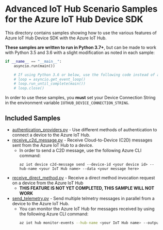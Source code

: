 # Advanced IoT Hub Scenario Samples for the Azure IoT Hub Device SDK

This directory contains samples showing how to use the various features of Azure IoT Hub Device SDK with the Azure IoT Hub.

**These samples are written to run in Python 3.7+**, but can be made to work with Python 3.5 and 3.6 with a slight modification as noted in each sample:

```python
if __name__ == "__main__":
    asyncio.run(main())

    # If using Python 3.6 or below, use the following code instead of asyncio.run(main()):
    # loop = asyncio.get_event_loop()
    # loop.run_until_complete(main())
    # loop.close()
```

In order to use these samples, you **must** set your Device Connection String in the environment variable `IOTHUB_DEVICE_CONNECTION_STRING`.

## Included Samples
* [authentication_providers.py](authentication_providers.py) - Use different methods of authentication to connect a device to the Azure IoT Hub.
* [receive_c2d_message.py](receive_c2d_message.py) - Receive Cloud-to-Device (C2D) messages sent from the Azure IoT Hub to a device.
    * In order to send a C2D message, use the following Azure CLI command:
        ```
        az iot device c2d-message send --device-id <your device id> --hub-name <your IoT Hub name> --data <your message here>
        ```
* [receive_direct_method.py](receive_direct_method.py) - Receive a direct method invocation request on a device from the Azure IoT Hub
    * **THIS FEATURE IS NOT YET COMPLETED, THIS SAMPLE WILL NOT WORK**
* [send_telemetry.py](send_telemetry.py) - Send multiple telmetry messages in parallel from a device to the Azure IoT Hub.
    * You can monitor the Azure IoT Hub for messages received by using the following Azure CLI command:
        ```bash
        az iot hub monitor-events --hub-name <your IoT Hub name> --output table
        ```